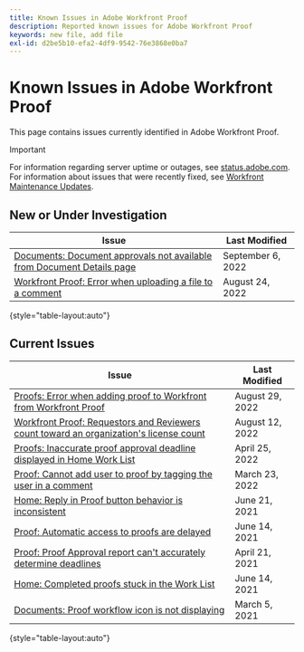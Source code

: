 ```yaml
---
title: Known Issues in Adobe Workfront Proof
description: Reported known issues for Adobe Workfront Proof
keywords: new file, add file
exl-id: d2be5b10-efa2-4df9-9542-76e3868e0ba7
---
```

# Known Issues in Adobe Workfront Proof

This page contains issues currently identified in Adobe Workfront Proof.

>[!IMPORTANT]
>
>For information regarding server uptime or outages, see [status.adobe.com](https://status.adobe.com). For information about issues that were recently fixed, see [Workfront Maintenance Updates](../maintenance/current-updates.md).

## New or Under Investigation

|Issue  |Last Modified   | 
|---|---|
| [Documents: Document approvals not available from Document Details page](known-issues-workfront/wf-documents-approvals-not-in-document-details.md) | September 6, 2022 | 
|[Workfront Proof: Error when uploading a file to a comment](known-issues-workfront-proof/proof-error-when-uploading-file-to-comment.md)| August 24, 2022 |

{style="table-layout:auto"}

## Current Issues

| **Issue** | **Last Modified** |
|-----------------------------------------------------------------------------------|-------------------|
| [Proofs: Error when adding proof to Workfront from Workfront Proof](known-issues-workfront-proof/proof-error-when-linking-proof-to-wf-from-phq.md) | August 29, 2022 |
| [Workfront Proof: Requestors and Reviewers count toward an organization's license count](known-issues-workfront-proof/proof-requestor-reviewer-count-as-licenses.md) | August 12, 2022 | 
| [Proofs: Inaccurate proof approval deadline displayed in Home Work List](known-issues-workfront-proof/inaccurate-proof-approval-deadline-displayed.md) | April 25, 2022 |
| [Proof: Cannot add user to proof by tagging the user in a comment](known-issues-workfront-proof/cannot-add-user-to-proof.md) | March 23, 2022 |
| [Home: Reply in Proof button behavior is inconsistent](known-issues-workfront-proof/reply-in-proof-button-behavior-is-inconsistent.md) | June 21, 2021 |
| [Proof: Automatic access to proofs are delayed](known-issues-workfront-proof/automatic-access-to-proofs-are-delayed.md) | June 14, 2021 |
| [Proof: Proof Approval report can't accurately determine deadlines](known-issues-workfront-proof/proof-approval-report-cant-accurately-determine-deadlines.md) | April 21, 2021 |
| [Home: Completed proofs stuck in the Work List](known-issues-workfront-proof/completed-proofs-stuck-in-the-work-list.md) | June 14, 2021 |
| [Documents: Proof workflow icon is not displaying](known-issues-workfront-proof/proof-workflow-icon-is-not-displaying.md) | March 5, 2021 |

{style="table-layout:auto"}

